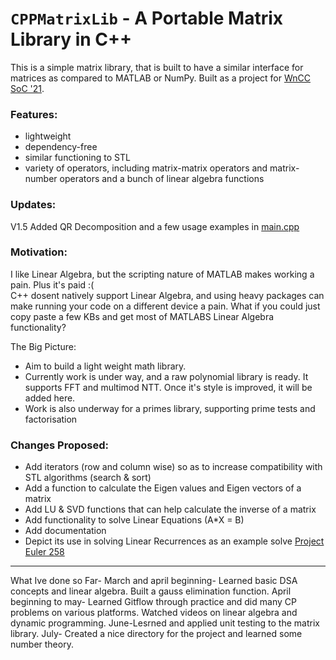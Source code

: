 # `CPPMatrixLib` - A Portable Matrix Library in C++
This is a simple matrix library, that is built to have a similar interface for matrices as compared to MATLAB or NumPy. Built as a project for [WnCC SoC '21](https://wncc-iitb.org/soc_projects/118-laxman-matrix.html).

### Features: 
* lightweight
* dependency-free
* similar functioning to STL
* variety of operators, including matrix-matrix operators and matrix-number operators and a bunch of linear algebra functions

### Updates:  
V1.5 Added QR Decomposition and a few usage examples in [main.cpp](https://github.com/relaxxpls/CPPMatrixLib/blob/main/main.cpp)

### Motivation:
I like Linear Algebra, but the scripting nature of MATLAB makes working a pain. Plus it's paid :(  
C++ dosent natively support Linear Algebra, and using heavy packages can make running your code on a different device a pain. What if you could just copy paste a few KBs and get most of MATLABS Linear Algebra functionality?

The Big Picture:
- Aim to build a light weight math library.
- Currently work is under way, and a raw polynomial library is ready. It supports FFT and multimod NTT. Once it's style is improved, it will be added here.
- Work is also underway for a primes library, supporting prime tests and factorisation

### Changes Proposed:
* Add iterators (row and column wise) so as to increase compatibility with STL algorithms (search & sort)
* Add a function to calculate the Eigen values and Eigen vectors of a matrix
* Add LU & SVD functions that can help calculate the inverse of a matrix
* Add functionality to solve Linear Equations (A*X = B)
* Add documentation
* Depict its use in solving Linear Recurrences as an example solve [Project Euler 258](https://projecteuler.net/problem=258)

--------------------------------------------------------------------------------------------------------------------------------------------------------------------------------
What Ive done so Far-
March and april beginning- Learned basic DSA concepts and linear algebra. Built a gauss elimination function.
April beginning to may- Learned Gitflow through practice and did many CP problems on various platforms. Watched videos on linear algebra and dynamic programming.
June-Lesrned and applied unit testing to the matrix library.
July- Created a nice directory for the project and learned some number theory.
